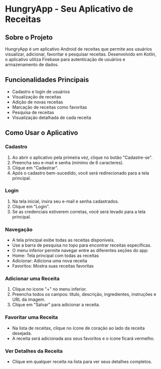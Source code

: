 # HungryApp - Seu Aplicativo de Receitas

## Sobre o Projeto

HungryApp é um aplicativo Android de receitas que permite aos usuários visualizar, adicionar, favoritar e pesquisar receitas. Desenvolvido em Kotlin, o aplicativo utiliza Firebase para autenticação de usuários e armazenamento de dados.

## Funcionalidades Principais

- Cadastro e login de usuários
- Visualização de receitas
- Adição de novas receitas
- Marcação de receitas como favoritas
- Pesquisa de receitas
- Visualização detalhada de cada receita

## Como Usar o Aplicativo

### Cadastro

1. Ao abrir o aplicativo pela primeira vez, clique no botão "Cadastre-se".
2. Preencha seu e-mail e senha (mínimo de 6 caracteres).
3. Clique em "Cadastrar".
4. Após o cadastro bem-sucedido, você será redirecionado para a tela principal.

### Login

1. Na tela inicial, insira seu e-mail e senha cadastrados.
2. Clique em "Login".
3. Se as credenciais estiverem corretas, você será levado para a tela principal.

### Navegação

- A tela principal exibe todas as receitas disponíveis.
- Use a barra de pesquisa no topo para encontrar receitas específicas.
- O menu inferior permite navegar entre as diferentes seções do app:
- Home: Tela principal com todas as receitas
- Adicionar: Adiciona uma nova receita
- Favoritos: Mostra suas receitas favoritas

### Adicionar uma Receita

1. Clique no ícone "+" no menu inferior.
2. Preencha todos os campos: título, descrição, ingredientes, instruções e URL da imagem.
3. Clique em "Salvar" para adicionar a receita.

### Favoritar uma Receita

- Na lista de receitas, clique no ícone de coração ao lado da receita desejada.
- A receita será adicionada aos seus favoritos e o ícone ficará vermelho.

### Ver Detalhes da Receita

- Clique em qualquer receita na lista para ver seus detalhes completos.
